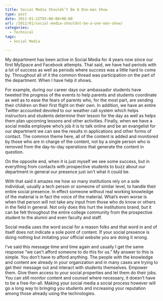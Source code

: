 ```yaml
---
title: Social Media Shouldn’t Be A One-man Show
type: post
date: 2011-01-22T05:00:00+00:00
url: /2011/01/social-media-shouldnt-be-a-one-man-show/
categories:
  - Technical
tags:
  - Social Media

---
```

My department has been active in Social Media for 4 years now since our first MySpace and Facebook attempts. That said, we have had periods with a lot of success as well as periods where success was a little hard to come by. Throughout all of it the common thread was participation on the part of the department. When I have help it shows.

For example, during our career days our ambassador students have tweeted the progress of the events to help parents and students coordinate as well as to ease the fears of parents who, for the most part, are sending their children on their first flight on their own. In addition, we have an entire Twitter accounted devoted to our weather call system which helps instructors and students determine their lesson for the day as well as helps them plan upcoming lessons and other activities. Finally, when we have a social media employee who’s job it is to talk online and be an evangelist for our department we can see the results in applications and other forms of contact. The common theme here, all of the content is added and monitored by those who are in charge of the content, not by a single person who is removed from the day-to-day operations that generate the content in question.

On the opposite end, when it is just myself we see some success, but in everything from contacts with prospective students to buzz about our department in general our presence just isn’t what it could be.

With that said it amazes me how so many institutions rely on a sole individual, usually a tech person or someone of similar level, to handle their entire social presence. In effect someone without real working knowledge of the material is in fact the voice of the material. What’s even worse is when that person will not take any input from those who do know or others in the field in general. Not only does this hurt the institutions brand, but it can be felt throughout the entire college community from the prospective student to the alumni and even faculty and staff.

Social media uses the word social for a reason folks and that word in and of itself does not indicate a sole point of content. If your social presence is doing nothing but imitating your official website you are doing it wrong.

I’ve said this message time and time again and usually I get the same response “we can’t afford someone to do this for us.” My answer to this is simple. You don’t have to afford anything. The people with the knowledge and content are already in your organization and in many cases are trying to get their message out and interact with students themselves. Empower them. Give them access to your social properties and let them do their jobs. You can still monitor content and counsel where necessary, it doesn’t have to be a free-for-all. Making your social media a social process however will go a long way to bringing you students and increasing your reputation among those already using the technologies.